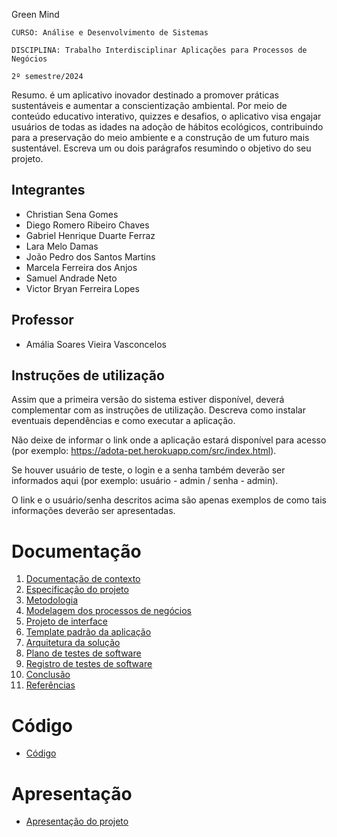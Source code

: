 Green Mind 

`CURSO: Análise e Desenvolvimento de Sistemas`

`DISCIPLINA: Trabalho Interdisciplinar Aplicações para Processos de Negócios`

`2º semestre/2024`

Resumo. é um aplicativo inovador destinado a promover práticas sustentáveis e
aumentar a conscientização ambiental. Por meio de conteúdo educativo interativo,
quizzes e desafios, o aplicativo visa engajar usuários de todas as idades na adoção
de hábitos ecológicos, contribuindo para a preservação do meio ambiente e a
construção de um futuro mais sustentável. 
Escreva um ou dois parágrafos resumindo o objetivo do seu projeto.

## Integrantes

* Christian Sena Gomes 
* Diego Romero Ribeiro Chaves 
* Gabriel Henrique Duarte Ferraz
* Lara Melo Damas
* João Pedro dos Santos Martins
* Marcela Ferreira dos Anjos 
* Samuel Andrade Neto
* Victor Bryan Ferreira Lopes 

## Professor

* Amália Soares Vieira Vasconcelos 

## Instruções de utilização

Assim que a primeira versão do sistema estiver disponível, deverá complementar com as instruções de utilização. Descreva como instalar eventuais dependências e como executar a aplicação.

Não deixe de informar o link onde a aplicação estará disponível para acesso (por exemplo: https://adota-pet.herokuapp.com/src/index.html).

Se houver usuário de teste, o login e a senha também deverão ser informados aqui (por exemplo: usuário - admin / senha - admin).

O link e o usuário/senha descritos acima são apenas exemplos de como tais informações deverão ser apresentadas.

# Documentação

<ol>
<li><a href="docs/01-Contexto.md"> Documentação de contexto</a></li>
<li><a href="docs/02-Especificacao.md"> Especificação do projeto</a></li>
<li><a href="docs/03-Metodologia.md"> Metodologia</a></li>
<li><a href="docs/04-Modelagem-processos-negocio.md"> Modelagem dos processos de negócios</a></li>
<li><a href="docs/05-Projeto-interface.md"> Projeto de interface</a></li>
<li><a href="docs/06-Template-padrao.md"> Template padrão da aplicação</a></li>
<li><a href="docs/07-Arquitetura-solucao.md"> Arquitetura da solução</a></li>
<li><a href="docs/08-Plano-testes-software.md"> Plano de testes de software</a></li>
<li><a href="docs/09-Registro-testes-software.md"> Registro de testes de software</a></li>
<li><a href="docs/10-Conclusao.md"> Conclusão</a></li>
<li><a href="docs/11-Referencias.md"> Referências</a></li>
</ol>

# Código

* <a href="src/README.md">Código</a>

# Apresentação

* <a href="presentation/README.md">Apresentação do projeto</a>
